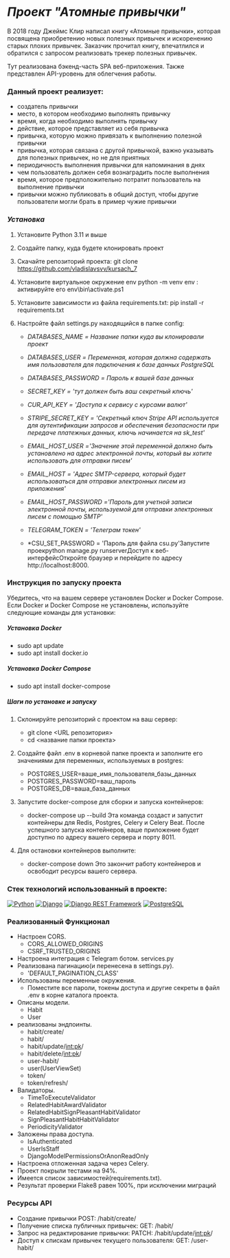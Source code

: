 # *Проект "Атомные привычки"*

В 2018 году Джеймс Клир написал книгу «Атомные привычки»,
которая посвящена приобретению новых полезных привычек и искоренению старых плохих привычек.
Заказчик прочитал книгу, впечатлился и обратился с запросом реализовать трекер полезных привычек.

Тут реализована бэкенд-часть SPA веб-приложения.
Также представлен API-уровень для облегчения работы.

### Данный проект реализует: 
- создатель привычки
- место, в котором необходимо выполнять привычку
- время, когда необходимо выполнять привычку
- действие, которое представляет из себя привычка
- привычка, которую можно привязать к выполнению полезной привычки
- привычка, которая связана с другой привычкой, важно указывать для полезных привычек, но не для приятных
- периодичность выполнения привычки для напоминания в днях
- чем пользователь должен себя вознаградить после выполнения
- время, которое предположительно потратит пользователь на выполнение привычки
- привычки можно публиковать в общий доступ, чтобы другие пользователи могли брать в пример чужие привычки

### *Установка*

1. Установите Python 3.11 и выше

2. Создайте папку, куда будете клонировать проект

3. Скачайте репозиторий проекта:
   git clone https://github.com/vladislavsvv/kursach_7

4. Установите виртуальное окружение env python -m venv env :
   активируйте его env\bin\activate.ps1

5. Установите зависимости из файла requirements.txt:
   pip install -r requirements.txt

6. Настройте файл settings.py находящийся в папке config: 
    - *DATABASES_NAME = Название папки куда вы клонировали проект*
    
    - *DATABASES_USER = Переменная, которая должна содержать имя пользователя для подключения к базе данных PostgreSQL*
    
    - *DATABASES_PASSWORD = Пароль к вашей базе данных*
    
    - *SECRET_KEY = 'тут должен быть ваш секретный ключь'*
    
    - *CUR_API_KEY = 'Доступа к сервису с курсами валют'*
    
    - *STRIPE_SECRET_KEY = 'Секретный ключ Stripe API используется для аутентификации запросов и обеспечения безопасности при передаче платежных данных, ключь начинается на sk_test'*
    
    - *EMAIL_HOST_USER ='Значение этой переменной должно быть установлено на адрес электронной почты, который вы хотите использовать для отправки писем'*
    
    - *EMAIL_HOST = 'Адрес SMTP-сервера, который будет использоваться для отправки электронных писем из приложения'*
    
    - *EMAIL_HOST_PASSWORD ='Пароль для учетной записи электронной почты, используемой для отправки электронных писем с помощью SMTP'*
    
    - *TELEGRAM_TOKEN = 'Телеграм токен'*
    
    - *CSU_SET_PASSWORD = 'Пароль для файла csu.py'Запустите проекpython manage.py runserverДоступ к веб-интерфейсОткройте браузер и перейдите по адресу http://localhost:8000.


### Инструкция по запуску проекта

Убедитесь, что на вашем сервере установлен Docker и Docker Compose.
Если Docker и Docker Compose не установлены, используйте следующие команды для установки:

##### Установка Docker

- sudo apt update
- sudo apt install docker.io

##### Установка Docker Compose

- sudo apt install docker-compose

##### Шаги по установке и запуску

1. Склонируйте репозиторий с проектом на ваш сервер:
    - git clone <URL репозитория>
    - cd <название папки проекта>

2. Создайте файл .env в корневой папке проекта и заполните его значениями для переменных, используемых в postgres:  
    - POSTGRES_USER=ваше_имя_пользователя_базы_данных
    - POSTGRES_PASSWORD=ваш_пароль
    - POSTGRES_DB=ваша_база_данных

3. Запустите docker-compose для сборки и запуска контейнеров:
    - docker-compose up --build
    Эта команда создаст и запустит контейнеры для Redis, Postgres, Celery и Celery Beat.
    После успешного запуска контейнеров, ваше приложение будет доступно по адресу вашего сервера и порту 8011.

4. Для остановки контейнеров выполните:
    - docker-compose down
    Это закончит работу контейнеров и освободит ресурсы вашего сервера.


### Стек технологий использованный в проекте:
[![Python](https://img.shields.io/badge/-Python-464646?style=flat&logo=Python&logoColor=ffffff&color=043A6B)](https://www.python.org/)
[![Django](https://img.shields.io/badge/-Django-464646?style=flat&logo=Django&logoColor=ffffff&color=043A6B)](https://www.djangoproject.com/)
[![Django REST Framework](https://img.shields.io/badge/-Django%20REST%20Framework-464646?style=flat&logo=Django%20REST%20Framework&logoColor=ffffff&color=043A6B)](https://www.django-rest-framework.org/)
[![PostgreSQL](https://img.shields.io/badge/-PostgreSQL-464646?style=flat&logo=PostgreSQL&logoColor=ffffff&color=043A6B)](https://www.postgresql.org/)


### Реализованный Функционал
- Настроен CORS.
    - CORS_ALLOWED_ORIGINS
    - CSRF_TRUSTED_ORIGINS
- Настроена интеграция с Telegram ботом. services.py
- Реализована пагинацию(и перенесена в settings.py).
    - 'DEFAULT_PAGINATION_CLASS'
- Использованы переменные окружения.
    - Поместите все пароли, токены доступа и другие секреты в файл .env в корне каталога проекта. 
- Описаны модели.
    - Habit
    - User
- реализованы эндпоинты.
    - habit/create/
    - habit/
    - habit/update/<int:pk>/
    - habit/delete/<int:pk>/
    - user-habit/
    - user(UserViewSet)
    - token/
    - token/refresh/
- Валидаторы.
    - TimeToExecuteValidator
    - RelatedHabitAwardValidator
    - RelatedHabitSignPleasantHabitValidator
    - SignPleasantHabitHabitValidator
    - PeriodicityValidator
- Заложены права доступа.
    - IsAuthenticated
    - UserIsStaff
    - DjangoModelPermissionsOrAnonReadOnly
- Настроена отложенная задача через Celery.
- Проект покрыли тестами на 94%.
- Имеется список зависимостей(requirements.txt).
- Результат проверки Flake8 равен 100%, при исключении миграций


### Ресурсы API
- Создание привычки POST: /habit/create/
- Получение списка публичных привычек: GET: /habit/
- Запрос на редактирование привычки: PATCH: /habit/update/<int:pk>/
- Доступ к спискам привычек текущего пользователя: GET: /user-habit/

